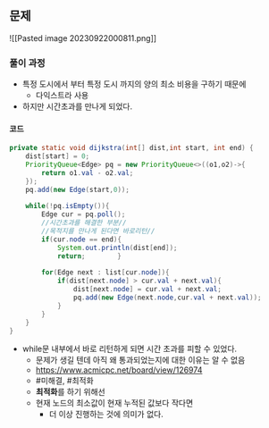 ## 문제
![[Pasted image 20230922000811.png]]
### 풀이 과정
- 특정 도시에서 부터 특정 도시 까지의 양의 최소 비용을 구하기 때문에
	- 다익스트라 사용
- 하지만 시간초과를 만나게 되었다.

#### 코드
```java
private static void dijkstra(int[] dist,int start, int end) {  
    dist[start] = 0;  
    PriorityQueue<Edge> pq = new PriorityQueue<>((o1,o2)->{  
        return o1.val - o2.val;  
    });  
    pq.add(new Edge(start,0));  
  
    while(!pq.isEmpty()){  
        Edge cur = pq.poll();  
        //시간초과를 해결한 부분//
        //목적지를 만나게 된다면 바로리턴//
        if(cur.node == end){  
            System.out.println(dist[end]);  
            return;        }  
  
        for(Edge next : list[cur.node]){  
            if(dist[next.node] > cur.val + next.val){  
                dist[next.node] = cur.val + next.val;  
                pq.add(new Edge(next.node,cur.val + next.val));  
            }  
        }  
    }  
}
```


- while문 내부에서 바로 리턴하게 되면 시간 초과를 피할 수 있었다.
	- 문제가 생길 텐데 아직 왜 통과되었는지에 대한 이유는 알 수 없음
	- https://www.acmicpc.net/board/view/126974
	- #미해결, #최적화
	- **최적화**를 하기 위해선
	- 현재 노드의 최소값이 현재 누적된 값보다 작다면
		- 더 이상 진행하는 것에 의미가 없다.